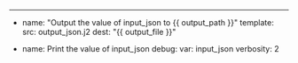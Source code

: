 ---
- name: "Output the value of input_json to {{ output_path }}"
  template:
    src:        output_json.j2
    dest:       "{{ output_file }}"

- name: Print the value of input_json
  debug:
    var:        input_json
    verbosity:  2

